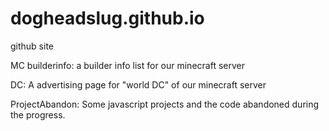 # dogheadslug.github.io
github site

MC builderinfo:
a builder info list for our minecraft server

DC:
A advertising page for "world DC" of our minecraft server

ProjectAbandon:
Some javascript projects and the code abandoned during the progress.
